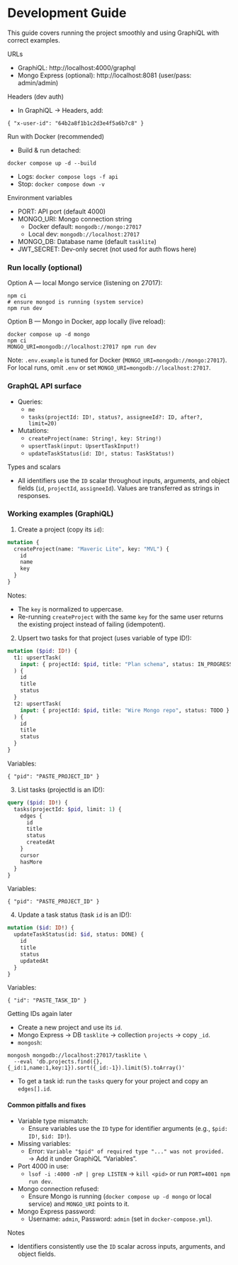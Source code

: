 # Development Guide

This guide covers running the project smoothly and using GraphiQL with correct examples.

URLs

- GraphiQL: http://localhost:4000/graphql
- Mongo Express (optional): http://localhost:8081 (user/pass: admin/admin)

Headers (dev auth)

- In GraphiQL → Headers, add:

```
{ "x-user-id": "64b2a8f1b1c2d3e4f5a6b7c8" }
```

Run with Docker (recommended)

- Build & run detached:

```
docker compose up -d --build
```

- Logs: `docker compose logs -f api`
- Stop: `docker compose down -v`

Environment variables

- PORT: API port (default 4000)
- MONGO_URI: Mongo connection string
  - Docker default: `mongodb://mongo:27017`
  - Local dev: `mongodb://localhost:27017`
- MONGO_DB: Database name (default `tasklite`)
- JWT_SECRET: Dev-only secret (not used for auth flows here)

### Run locally (optional)
Option A — local Mongo service (listening on 27017):

```
npm ci
# ensure mongod is running (system service)
npm run dev
```

Option B — Mongo in Docker, app locally (live reload):

```
docker compose up -d mongo
npm ci
MONGO_URI=mongodb://localhost:27017 npm run dev
```

Note: `.env.example` is tuned for Docker (`MONGO_URI=mongodb://mongo:27017`). For local runs, omit `.env` or set `MONGO_URI=mongodb://localhost:27017`.

### GraphQL API surface

- Queries:
  - `me`
  - `tasks(projectId: ID!, status?, assigneeId?: ID, after?, limit=20)`
- Mutations:
  - `createProject(name: String!, key: String!)`
  - `upsertTask(input: UpsertTaskInput!)`
  - `updateTaskStatus(id: ID!, status: TaskStatus!)`

Types and scalars

- All identifiers use the `ID` scalar throughout inputs, arguments, and object fields (`id`, `projectId`, `assigneeId`). Values are transferred as strings in responses.

### Working examples (GraphiQL)

1. Create a project (copy its `id`):

```graphql
mutation {
  createProject(name: "Maveric Lite", key: "MVL") {
    id
    name
    key
  }
}
```
Notes:
- The `key` is normalized to uppercase.
- Re-running `createProject` with the same `key` for the same user returns the existing project instead of failing (idempotent).

2. Upsert two tasks for that project (uses variable of type ID!):

```graphql
mutation ($pid: ID!) {
  t1: upsertTask(
    input: { projectId: $pid, title: "Plan schema", status: IN_PROGRESS }
  ) {
    id
    title
    status
  }
  t2: upsertTask(
    input: { projectId: $pid, title: "Wire Mongo repo", status: TODO }
  ) {
    id
    title
    status
  }
}
```

Variables:

```
{ "pid": "PASTE_PROJECT_ID" }
```

3. List tasks (projectId is an ID!):

```graphql
query ($pid: ID!) {
  tasks(projectId: $pid, limit: 1) {
    edges {
      id
      title
      status
      createdAt
    }
    cursor
    hasMore
  }
}
```

Variables:

```
{ "pid": "PASTE_PROJECT_ID" }
```

4. Update a task status (task `id` is an ID!):

```graphql
mutation ($id: ID!) {
  updateTaskStatus(id: $id, status: DONE) {
    id
    title
    status
    updatedAt
  }
}
```

Variables:

```
{ "id": "PASTE_TASK_ID" }
```

Getting IDs again later

- Create a new project and use its `id`.
- Mongo Express → DB `tasklite` → collection `projects` → copy `_id`.
- `mongosh`:

```
mongosh mongodb://localhost:27017/tasklite \
  --eval 'db.projects.find({}, {_id:1,name:1,key:1}).sort({_id:-1}).limit(5).toArray()'
```

- To get a task id: run the `tasks` query for your project and copy an `edges[].id`.

#### Common pitfalls and fixes

- Variable type mismatch:
  - Ensure variables use the `ID` type for identifier arguments (e.g., `$pid: ID!`, `$id: ID!`).
- Missing variables:
  - Error: `Variable "$pid" of required type "..." was not provided.` → Add it under GraphiQL “Variables”.
- Port 4000 in use:
  - `lsof -i :4000 -nP | grep LISTEN` → `kill <pid>` or run `PORT=4001 npm run dev`.
- Mongo connection refused:
  - Ensure Mongo is running (`docker compose up -d mongo` or local service) and `MONGO_URI` points to it.
- Mongo Express password:
  - Username: `admin`, Password: `admin` (set in `docker-compose.yml`).

Notes

- Identifiers consistently use the `ID` scalar across inputs, arguments, and object fields.
